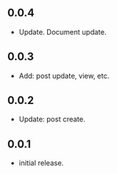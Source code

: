## 0.0.4
* Update. Document update.

## 0.0.3
* Add: post update, view, etc.

## 0.0.2
* Update: post create.

## 0.0.1
* initial release.
